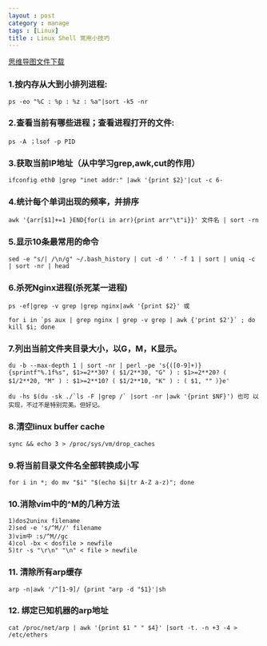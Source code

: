 ```yaml
---
layout : post
category : manage
tags : [Linux]
title : Linux Shell 常用小技巧
---
```

[思维导图文件下载](#)



### 1.按内存从大到小排列进程:  
	
	ps -eo "%C : %p : %z : %a"|sort -k5 -nr

### 2.查看当前有哪些进程；查看进程打开的文件:
	
	ps -A ；lsof -p PID

### 3.获取当前IP地址（从中学习grep,awk,cut的作用）
	
	ifconfig eth0 |grep "inet addr:" |awk '{print $2}'|cut -c 6-

### 4.统计每个单词出现的频率，并排序

	awk '{arr[$1]+=1 }END{for(i in arr){print arr"\t"i}}' 文件名 | sort -rn

### 5.显示10条最常用的命令

	sed -e "s/| /\n/g" ~/.bash_history | cut -d ' ' -f 1 | sort | uniq -c | sort -nr | head

### 6.杀死Nginx进程(杀死某一进程)

	ps -ef|grep -v grep |grep nginx|awk '{print $2}' 或
	
	for i in `ps aux | grep nginx | grep -v grep | awk {'print $2'}` ; do kill $i; done

### 7.列出当前文件夹目录大小，以G，M，K显示。
	
	du -b --max-depth 1 | sort -nr | perl -pe 's{([0-9]+)}{sprintf"%.1f%s", $1>=2**30? ( $1/2**30, "G" ) : $1>=2**20? ( $1/2**20, "M" ) : $1>=2**10? ( $1/2**10, "K" ) : ( $1, "" ）}e'

	du -hs $(du -sk ./`ls -F |grep /` |sort -nr |awk '{print $NF}') 也可 以实现，不过不是特别完美。但好记。

### 8.清空linux buffer cache
	
	sync && echo 3 > /proc/sys/vm/drop_caches

### 9.将当前目录文件名全部转换成小写

	for i in *; do mv "$i" "$(echo $i|tr A-Z a-z)"; done

### 10.消除vim中的^M的几种方法

	1)dos2uninx filename
	2)sed -e 's/^M//' filename
	3)vim中 :s/^M//gc
	4)col -bx < dosfile > newfile
	5)tr -s "\r\n" "\n" < file > newfile

### 11. 清除所有arp缓存
	
	arp -n|awk '/^[1-9]/ {print "arp -d "$1}'|sh

### 12. 绑定已知机器的arp地址

	cat /proc/net/arp | awk '{print $1 " " $4}' |sort -t. -n +3 -4 > /etc/ethers